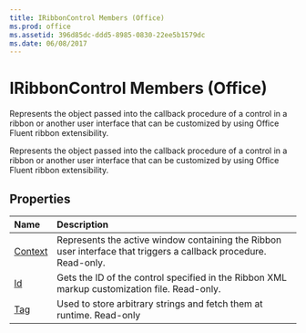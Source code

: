 ```yaml
---
title: IRibbonControl Members (Office)
ms.prod: office
ms.assetid: 396d85dc-ddd5-8985-0830-22ee5b1579dc
ms.date: 06/08/2017
---
```



# IRibbonControl Members (Office)
Represents the object passed into the callback procedure of a control in a ribbon or another user interface that can be customized by using Office Fluent ribbon extensibility.

Represents the object passed into the callback procedure of a control in a ribbon or another user interface that can be customized by using Office Fluent ribbon extensibility.


## Properties



|**Name**|**Description**|
|:-----|:-----|
|[Context](iribboncontrol-context-property-office.md)|Represents the active window containing the Ribbon user interface that triggers a callback procedure. Read-only.|
|[Id](iribboncontrol-id-property-office.md)|Gets the ID of the control specified in the Ribbon XML markup customization file. Read-only.|
|[Tag](iribboncontrol-tag-property-office.md)|Used to store arbitrary strings and fetch them at runtime. Read-only|

